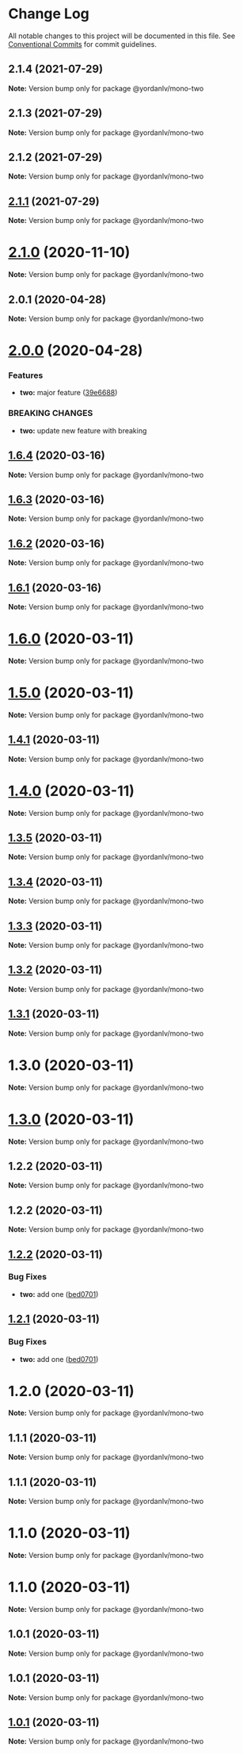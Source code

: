 # Change Log

All notable changes to this project will be documented in this file.
See [Conventional Commits](https://conventionalcommits.org) for commit guidelines.

## 2.1.4 (2021-07-29)

**Note:** Version bump only for package @yordanlv/mono-two





## 2.1.3 (2021-07-29)

**Note:** Version bump only for package @yordanlv/mono-two





## 2.1.2 (2021-07-29)

**Note:** Version bump only for package @yordanlv/mono-two





## [2.1.1](https://github.com/yordanlv/lerna-monorepo-github-actions-release/compare/v2.1.0...v2.1.1) (2021-07-29)

**Note:** Version bump only for package @yordanlv/mono-two





# [2.1.0](https://github.com/yordanlv/lerna-monorepo-github-actions-release/compare/v2.0.1...v2.1.0) (2020-11-10)

**Note:** Version bump only for package @yordanlv/mono-two





## 2.0.1 (2020-04-28)

**Note:** Version bump only for package @yordanlv/mono-two





# [2.0.0](https://github.com/yordanlv/lerna-monorepo-github-actions-release/compare/v1.6.4...v2.0.0) (2020-04-28)


### Features

* **two:** major feature ([39e6688](https://github.com/yordanlv/lerna-monorepo-github-actions-release/commit/39e66888cf84e988868e9ad044bc8c4fd0c879d4))


### BREAKING CHANGES

* **two:** update new feature with breaking





## [1.6.4](https://github.com/yordanlv/lerna-monorepo-github-actions-release/compare/v1.6.2...v1.6.4) (2020-03-16)

**Note:** Version bump only for package @yordanlv/mono-two





## [1.6.3](https://github.com/yordanlv/lerna-monorepo-github-actions-release/compare/v1.6.2...v1.6.3) (2020-03-16)

**Note:** Version bump only for package @yordanlv/mono-two





## [1.6.2](https://github.com/yordanlv/lerna-monorepo-github-actions-release/compare/v1.6.0...v1.6.2) (2020-03-16)

**Note:** Version bump only for package @yordanlv/mono-two





## [1.6.1](https://github.com/yordanlv/lerna-monorepo-github-actions-release/compare/v1.6.0...v1.6.1) (2020-03-16)

**Note:** Version bump only for package @yordanlv/mono-two





# [1.6.0](https://github.com/yordanlv/lerna-monorepo-github-actions-release/compare/v1.5.0...v1.6.0) (2020-03-11)

**Note:** Version bump only for package @yordanlv/mono-two





# [1.5.0](https://github.com/yordanlv/lerna-monorepo-github-actions-release/compare/v1.4.1...v1.5.0) (2020-03-11)

**Note:** Version bump only for package @yordanlv/mono-two





## [1.4.1](https://github.com/yordanlv/lerna-monorepo-github-actions-release/compare/v1.3.0...v1.4.1) (2020-03-11)

**Note:** Version bump only for package @yordanlv/mono-two





# [1.4.0](https://github.com/yordanlv/lerna-monorepo-github-actions-release/compare/v1.3.0...v1.4.0) (2020-03-11)

**Note:** Version bump only for package @yordanlv/mono-two





## [1.3.5](https://github.com/yordanlv/lerna-monorepo-github-actions-release/compare/v1.3.0...v1.3.5) (2020-03-11)

**Note:** Version bump only for package @yordanlv/mono-two





## [1.3.4](https://github.com/yordanlv/lerna-monorepo-github-actions-release/compare/v1.3.0...v1.3.4) (2020-03-11)

**Note:** Version bump only for package @yordanlv/mono-two





## [1.3.3](https://github.com/yordanlv/lerna-monorepo-github-actions-release/compare/v1.3.0...v1.3.3) (2020-03-11)

**Note:** Version bump only for package @yordanlv/mono-two





## [1.3.2](https://github.com/yordanlv/lerna-monorepo-github-actions-release/compare/v1.3.0...v1.3.2) (2020-03-11)

**Note:** Version bump only for package @yordanlv/mono-two





## [1.3.1](https://github.com/yordanlv/lerna-monorepo-github-actions-release/compare/v1.3.0...v1.3.1) (2020-03-11)

**Note:** Version bump only for package @yordanlv/mono-two





# 1.3.0 (2020-03-11)

**Note:** Version bump only for package @yordanlv/mono-two





# [1.3.0](https://github.com/yordanlv/lerna-monorepo-github-actions-release/compare/v1.2.2...v1.3.0) (2020-03-11)

**Note:** Version bump only for package @yordanlv/mono-two





## 1.2.2 (2020-03-11)

**Note:** Version bump only for package @yordanlv/mono-two





## 1.2.2 (2020-03-11)

**Note:** Version bump only for package @yordanlv/mono-two





## [1.2.2](https://github.com/yordanlv/lerna-monorepo-github-actions-release/compare/v1.2.0...v1.2.2) (2020-03-11)


### Bug Fixes

* **two:** add one ([bed0701](https://github.com/yordanlv/lerna-monorepo-github-actions-release/commit/bed070168f3ff0194a9e6da739b18b6f86eca4f8))





## [1.2.1](https://github.com/yordanlv/lerna-monorepo-github-actions-release/compare/v1.2.0...v1.2.1) (2020-03-11)


### Bug Fixes

* **two:** add one ([bed0701](https://github.com/yordanlv/lerna-monorepo-github-actions-release/commit/bed070168f3ff0194a9e6da739b18b6f86eca4f8))





# 1.2.0 (2020-03-11)

**Note:** Version bump only for package @yordanlv/mono-two





## 1.1.1 (2020-03-11)

**Note:** Version bump only for package @yordanlv/mono-two





## 1.1.1 (2020-03-11)

**Note:** Version bump only for package @yordanlv/mono-two





# 1.1.0 (2020-03-11)

**Note:** Version bump only for package @yordanlv/mono-two





# 1.1.0 (2020-03-11)

**Note:** Version bump only for package @yordanlv/mono-two





## 1.0.1 (2020-03-11)

**Note:** Version bump only for package @yordanlv/mono-two





## 1.0.1 (2020-03-11)

**Note:** Version bump only for package @yordanlv/mono-two





## [1.0.1](https://github.com/yordanlv/lerna-monorepo-github-actions-release/compare/v1.0.0...v1.0.1) (2020-03-11)

**Note:** Version bump only for package @yordanlv/mono-two
